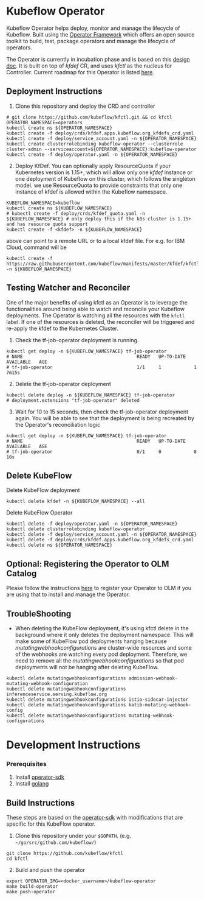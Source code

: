 # Kubeflow Operator

Kubeflow Operator helps deploy, monitor and manage the lifecycle of Kubeflow. Built using the [Operator Framework](https://coreos.com/blog/introducing-operator-framework) which offers an open source toolkit to build, test, package operators and manage the lifecycle of operators.

The Operator is currently in incubation phase and is based on this [design doc](https://docs.google.com/document/d/1vNBZOM-gDMpwTbhx0EDU6lDpyUjc7vhT3bdOWWCRjdk/edit#). It is built on top of _kfdef_ CR, and uses _kfctl_ as the nucleus for Controller. Current roadmap for this Operator is listed [here](https://github.com/kubeflow/kfctl/issues/193). 

## Deployment Instructions
1. Clone this repository and deploy the CRD and controller
```shell
# git clone https://github.com/kubeflow/kfctl.git && cd kfctl
OPERATOR_NAMESPACE=operators
kubectl create ns ${OPERATOR_NAMESPACE}
kubectl create -f deploy/crds/kfdef.apps.kubeflow.org_kfdefs_crd.yaml
kubectl create -f deploy/service_account.yaml -n ${OPERATOR_NAMESPACE}
kubectl create clusterrolebinding kubeflow-operator --clusterrole cluster-admin --serviceaccount=${OPERATOR_NAMESPACE}:kubeflow-operator
kubectl create -f deploy/operator.yaml -n ${OPERATOR_NAMESPACE}
```

2. Deploy KfDef. You can optionally apply ResourceQuota if your Kubernetes version is 1.15+, which will allow only one _kfdef_ instance or one deployment of Kubeflow on this cluster, which follows the singleton model.
we use ResourceQuota to provide constraints that only one instance of kfdef is allowed within the Kubeflow namespace.
```shell
KUBEFLOW_NAMESPACE=kubeflow
kubectl create ns ${KUBEFLOW_NAMESPACE}
# kubectl create -f deploy/crds/kfdef_quota.yaml -n ${KUBEFLOW_NAMESPACE} # only deploy this if the k8s cluster is 1.15+ and has resource quota support
kubectl create -f <kfdef> -n ${KUBEFLOW_NAMESPACE}
```

_<kfdef>_ above can point to a remote URL or to a local kfdef file. For e.g. for IBM Cloud, command will be
```shell
kubectl create -f https://raw.githubusercontent.com/kubeflow/manifests/master/kfdef/kfctl_ibm.yaml -n ${KUBEFLOW_NAMESPACE}
```

## Testing Watcher and Reconciler
One of the major benefits of using kfctl as an Operator is to leverage the functionalities around being able to watch and reconcile your Kubeflow deployments. The Operator is watching all the resources with the `kfctl` label. If one of the resources is deleted, 
the reconciler will be triggered and re-apply the kfdef to the Kubernetes Cluster.

1. Check the tf-job-operator deployment is running.
```shell
kubectl get deploy -n ${KUBEFLOW_NAMESPACE} tf-job-operator
# NAME                                          READY   UP-TO-DATE   AVAILABLE   AGE
# tf-job-operator                               1/1     1            1           7m15s
```

2. Delete the tf-job-operator deployment
```shell
kubectl delete deploy -n ${KUBEFLOW_NAMESPACE} tf-job-operator
# deployment.extensions "tf-job-operator" deleted
```

3. Wait for 10 to 15 seconds, then check the tf-job-operator deployment again. 
You will be able to see that the deployment is being recreated by the Operator's reconciliation logic
 
```Shell
kubectl get deploy -n ${KUBEFLOW_NAMESPACE} tf-job-operator
# NAME                                          READY   UP-TO-DATE   AVAILABLE   AGE
# tf-job-operator                               0/1     0            0           10s
```

## Delete KubeFlow
Delete KubeFlow deployment
```shell
kubectl delete kfdef -n ${KUBEFLOW_NAMESPACE} --all
```

Delete KubeFlow Operator
```shell
kubectl delete -f deploy/operator.yaml -n ${OPERATOR_NAMESPACE}
kubectl delete clusterrolebinding kubeflow-operator
kubectl delete -f deploy/service_account.yaml -n ${OPERATOR_NAMESPACE}
kubectl delete -f deploy/crds/kfdef.apps.kubeflow.org_kfdefs_crd.yaml
kubectl delete ns ${OPERATOR_NAMESPACE}
```

## Optional: Registering the Operator to OLM Catalog

Please follow the instructions [here](https://github.com/operator-framework/community-operators/blob/master/docs/testing-operators.md#testing-operator-deployment-on-openshift) to register your Operator to OLM if you are using that to install and manage the Operator.

## TroubleShooting
- When deleting the KubeFlow deployment, it's using kfctl delete in the background where it only deletes the deployment namespace. 
This will make some of KubeFlow pod deployments hanging because _mutatingwebhookconfigurations_ are cluster-wide 
resources and some of the webhooks are watching every pod deployment. Therefore, we need to remove all the _mutatingwebhookconfigurations_ 
so that pod deployments will not be hanging after deleting KubeFlow.
```shell
kubectl delete mutatingwebhookconfigurations admission-webhook-mutating-webhook-configuration
kubectl delete mutatingwebhookconfigurations inferenceservice.serving.kubeflow.org
kubectl delete mutatingwebhookconfigurations istio-sidecar-injector
kubectl delete mutatingwebhookconfigurations katib-mutating-webhook-config
kubectl delete mutatingwebhookconfigurations mutating-webhook-configurations
```

# Development Instructions

### Prerequisites
1. Install [operator-sdk](https://github.com/operator-framework/operator-sdk/blob/master/doc/user/install-operator-sdk.md)
2. Install [golang](https://golang.org/dl/)


## Build Instructions
These steps are based on the [operator-sdk](https://github.com/operator-framework/operator-sdk/blob/master/doc/user-guide.md)
with modifications that are specific for this KubeFlow operator.

1. Clone this repository under your `$GOPATH`. (e.g. `~/go/src/github.com/kubeflow/`)
```shell
git clone https://github.com/kubeflow/kfctl
cd kfctl
```

2. Build and push the operator
```shell
export OPERATOR_IMG=<docker_username>/kubeflow-operator
make build-operator
make push-operator
```
